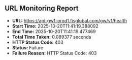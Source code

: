 ## URL Monitoring Report

- **URL:** https://api-gw1-prod1.fisglobal.com/gw/v1/health
- **Start Time:** 2025-10-20T11:41:19.388092
- **End Time:** 2025-10-20T11:41:19.477469
- **Total Time Taken:** 0.089377 seconds
- **HTTP Status Code:** 403
- **Status:** Failure
- **Failure Reason:** HTTP Status Code: 403
